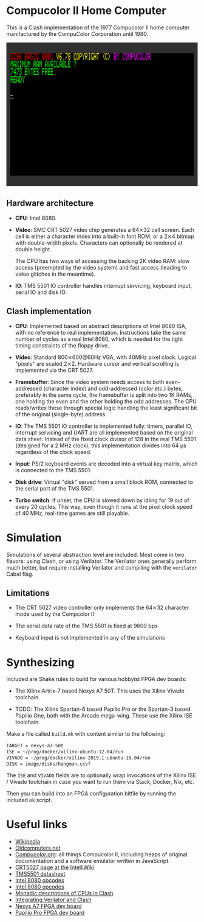# Compucolor II Home Computer

This is a Clash implementation of the 1977 Compucolor II home computer
manifactured by the CompuColor Corporation until 1980.

![Compucolor II just booting up in simulation](vga-full-boot.png)

## Hardware architecture

* **CPU**: Intel 8080.

* **Video**: SMC CRT 5027 video chip generates a 64⨯32 cell
  screen. Each cell is either a character index into a built-in font
  ROM, or a 2⨯4 bitmap with double-width pixels. Characters can
  optionally be rendered at double height.

  The CPU has two ways of accessing the backing 2K video RAM: slow
  access (preempted by the video system) and fast access (leading to
  video glitches in the meantime).

* **IO**: TMS 5501 IO controller handles interrupt servicing, keyboard
  input, serial IO and disk IO.


## Clash implementation

* **CPU**: Implemented based on abstract descriptions of Intel 8080 ISA,
  with no reference to real implementation. Instructions take the same
  number of cycles as a real Intel 8080, which is needed for the tight
  timing constraints of the floppy drive.

* **Video**: Standard 800⨯600@60Hz VGA, with 40MHz pixel clock.
  Logical "pixels" are scaled 2⨯2. Hardware cursor and vertical
  scrolling is implemented via the CRT 5027.

* **Framebuffer**: Since the video system needs access to both
  even-addressed (character index) and odd-addressed (color etc.)
  bytes, preferably in the same cycle, the framebuffer is split into
  two 1K RAMs, one holding the even and the other holding the odd
  addresses. The CPU reads/writes these through special logic handling
  the least significant bit of the original (single-byte) address.

* **IO**: The TMS 5501 IO controller is implemented fully: timers,
  parallel IO, interrupt servicing and UART are all implemented based
  on the original data sheet. Instead of the fixed clock divisor of
  128 in the real TMS 5501 (designed for a 2 MHz clock), this
  implementation divides into 64 μs regardless of the clock speed.

* **Input**: PS/2 keyboard events are decoded into a virtual key
  matrix, which is connected to the TMS 5501.
  
* **Disk drive**: Virtual "disk" served from a small block ROM,
  connected to the serial port of the TMS 5501.

* **Turbo switch**: If unset, the CPU is slowed down by idling for 19
  out of every 20 cycles. This way, even though it runs at the pixel
  clock speed of 40 MHz, real-time games are still playable. 

# Simulation

Simulations of several abstraction level are included. Most come in
two flavors: using Clash, or using Verilator. The Verilator ones
generally perform much better, but require installing Verilator and
compiling with the `verilator` Cabal flag.

## Limitations

* The CRT 5027 video controller only implements the 64⨯32 character
  mode used by the Compcolor II
  
* The serial data rate of the TMS 5501 is fixed at 9600 bps

* Keyboard input is not implemented in any of the simulations

# Synthesizing

Included are Shake rules to build for various hobbyist FPGA dev
boards:

* The Xilinx Artrix-7 based Nexys A7 50T. This uses the Xilinx Vivado
  toolchain.

* TODO: The Xilinx Spartan-6 based Papilio Pro or the Spartan-3 based
  Papilio One, both with the Arcade mega-wing. These use the Xilinx ISE
  toolchain.

Make a file called `build.mk` with content similar to the following:

```
TARGET = nexys-a7-50t
ISE = ~/prog/docker/xilinx-ubuntu-12.04/run
VIVADO = ~/prog/docker/xilinx-2019.1-ubuntu-18.04/run
DISK = image/disks/hangman.ccvf
```

The `ISE` and `VIVADO` fields are to optionally wrap invocations of
the Xilinx ISE / Vivado toolchain in case you want to run them via
Stack, Docker, Nix, etc.

Then you can build into an FPGA configuration bitfile by running the
included `mk` script.


# Useful links

* [Wikipedia](https://en.wikipedia.org/wiki/Compucolor_II)
* [Oldcomputers.net](http://oldcomputers.net/compucolor-ii.html)
* [Compucolor.org](http://www.compucolor.org/): all things Compucolor
  II, including heaps of original documentation and a software
  emulator written in JavaScript.
* [CRT5027 page at the IntelliWiki](http://wiki.intellivision.us/index.php?title=TMS9927_CRT_Controller)
* [TMS5501 datasheet](https://amaus.net/static/S100/TI/datasheet/Texas%20Instruments%20TMS5501%20Specification%20197608.pdf)
* [Intel 8080 opcodes](http://pastraiser.com/cpu/i8080/i8080_opcodes.html)
* [Intel 8080 opcodes](http://www.classiccmp.org/dunfield/r/8080.txt)
* [Monadic descriptions of CPUs in Clash](https://gergo.erdi.hu/blog/2018-09-30-composable_cpu_descriptions_in_c_ash,_and_wrap-up_of_retrochallenge_2018_09/)
* [Integrating Verilator and Clash](https://gergo.erdi.hu/blog/2020-05-07-integrating_verilator_and_clash_via_cabal/)
* [Nexys A7 FPGA dev board](https://reference.digilentinc.com/reference/programmable-logic/nexys-a7/start)
* [Papilio Pro FPGA dev board](https://papilio.cc/index.php?n=Papilio.PapilioPro)

